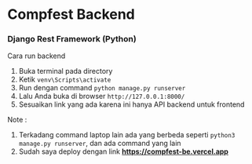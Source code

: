 # Compfest Backend

### Django Rest Framework (Python)
Cara run backend
1. Buka terminal pada directory
2. Ketik ```venv\Scripts\activate```
3. Run dengan command ```python manage.py runserver```
4. Lalu Anda buka di browser ```http://127.0.0.1:8000/```
5. Sesuaikan link yang ada karena ini hanya API backend untuk frontend

Note : 
1. Terkadang command laptop lain ada yang berbeda seperti ```python3 manage.py runserver```, dan ada command yang lain
2. Sudah saya deploy dengan link **https://compfest-be.vercel.app**
